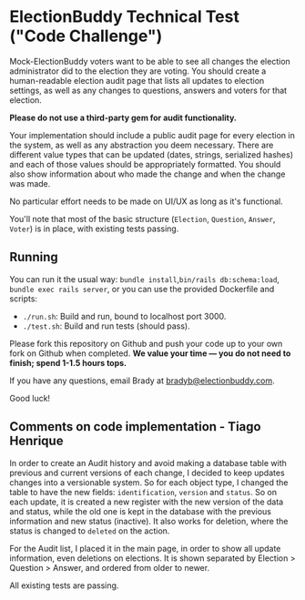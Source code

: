 # ElectionBuddy Technical Test ("Code Challenge")

Mock-ElectionBuddy voters want to be able to see all changes the election administrator did to the election they are voting. You should create a human-readable election audit page that lists all updates to election settings, as well as any changes to questions, answers and voters for that election.

**Please do not use a third-party gem for audit functionality.**

Your implementation should include a public audit page for every election in the system, as well as any abstraction you deem necessary. There are different value types that can be updated (dates, strings, serialized hashes) and each of those values should be appropriately formatted. You should also show information about who made the change and when the change was made.

No particular effort needs to be made on UI/UX as long as it's functional.

You'll note that most of the basic structure (`Election`, `Question`, `Answer`, `Voter`) is in place, with existing tests passing.

## Running

You can run it the usual way: `bundle install`,`bin/rails db:schema:load`, `bundle exec rails server`, or you can use the provided Dockerfile and scripts:

* `./run.sh`: Build and run, bound to localhost port 3000.
* `./test.sh`: Build and run tests (should pass).

Please fork this repository on Github and push your code up to your own fork on Github when completed. **We value your time &mdash; you do not need to finish; spend 1-1.5 hours tops.**

If you have any questions, email Brady at bradyb@electionbuddy.com.

Good luck!


## Comments on code implementation - Tiago Henrique

In order to create an Audit history and avoid making a database table with previous and current versions of each change, I decided to keep updates changes into a versionable system. 
So for each object type, I changed the table to have the new fields: `identification`, `version` and `status`. 
So on each update, it is created a new register with the new version of the data and status, while the old one is kept in the database with the previous information and new status (inactive). 
It also works for deletion, where the status is changed to `deleted` on the action. 

For the Audit list, I placed it in the main page, in order to show all update information, even deletions on elections. 
It is shown separated by Election > Question > Answer, and ordered from older to newer.

All existing tests are passing.
